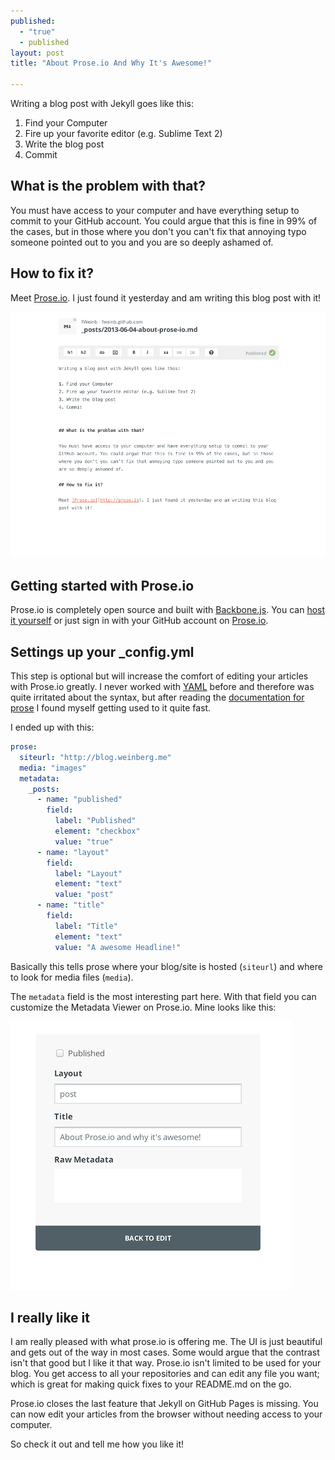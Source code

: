 ```yaml
---
published: 
  - "true"
  - published
layout: post
title: "About Prose.io And Why It's Awesome!"

---
```


Writing a blog post with Jekyll goes like this:

1. Find your Computer
2. Fire up your favorite editor (e.g. Sublime Text 2)
3. Write the blog post
4. Commit


## What is the problem with that?

You must have access to your computer and have everything setup to commit to your GitHub account. You could argue that this is fine in 99% of the cases, but in those where you don't you can't fix that annoying typo someone pointed out to you and you are so deeply ashamed of.

## How to fix it?

Meet [Prose.io](http://prose.io). I just found it yesterday and am writing this blog post with it!

![Screenshot of first blog post with Prose.io](/images/First%20blog%20post.png)

## Getting started with Prose.io 

Prose.io is completely open source and built with [Backbone.js](http://backbonejs.org/). You can [host it yourself](https://github.com/prose/prose/blob/master/CONTRIBUTING.md#building--installing) or just sign in with your GitHub account on [Prose.io](http://prose.io).

## Settings up your \_config.yml

This step is optional but will increase the comfort of editing your articles with Prose.io greatly.
I never worked with [YAML](http://www.yaml.org/) before and therefore was quite irritated about the syntax, but after reading the [documentation for prose](https://github.com/prose/prose/wiki/Configuration) I found myself getting used to it quite fast.

I ended up with this:
```yaml
prose:
  siteurl: "http://blog.weinberg.me"
  media: "images"
  metadata:
    _posts:
      - name: "published"
        field:
          label: "Published"
          element: "checkbox"
          value: "true"
      - name: "layout"
        field:
          label: "Layout"
          element: "text"
          value: "post"
      - name: "title"
        field:
          label: "Title"
          element: "text"
          value: "A awesome Headline!"
```

Basically this tells prose where your blog/site is hosted (`siteurl`) and where to look for media files (`media`). 

The `metadata` field is the most interesting part here. With that field you can customize the Metadata Viewer on Prose.io. Mine looks like this:

![Screenshot of my Metadata Viewer on Prose.io](/images/Metadata%20prose.io.png)

## I really like it

I am really pleased with what prose.io is offering me. The UI is just beautiful and gets out of the way in most cases. Some would argue that the contrast isn't that good but I like it that way. 
Prose.io isn't limited to be used for your blog. You get access to all your repositories and can edit any file you want; which is great for making quick fixes to your README.md on the go. 

Prose.io closes the last feature that Jekyll on GitHub Pages is missing. You can now edit your articles from the browser without needing access to your computer. 

So check it out and tell me how you like it!
